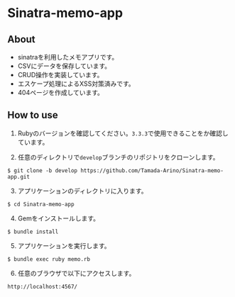 # Sinatra-memo-app
## About
- sinatraを利用したメモアプリです。
- CSVにデータを保存しています。
- CRUD操作を実装しています。
- エスケープ処理によるXSS対策済みです。
- 404ページを作成しています。

## How to use
1. Rubyのバージョンを確認してください。`3.3.3`で使用できることをか確認しています。

2. 任意のディレクトリで`develop`ブランチのリポジトリをクローンします。
```
$ git clone -b develop https://github.com/Tamada-Arino/Sinatra-memo-app.git
```

3. アプリケーションのディレクトリに入ります。
```
$ cd Sinatra-memo-app
```

4. Gemをインストールします。
```
$ bundle install
```

5. アプリケーションを実行します。
```
$ bundle exec ruby memo.rb
```

6. 任意のブラウザで以下にアクセスします。
```
http://localhost:4567/
```
